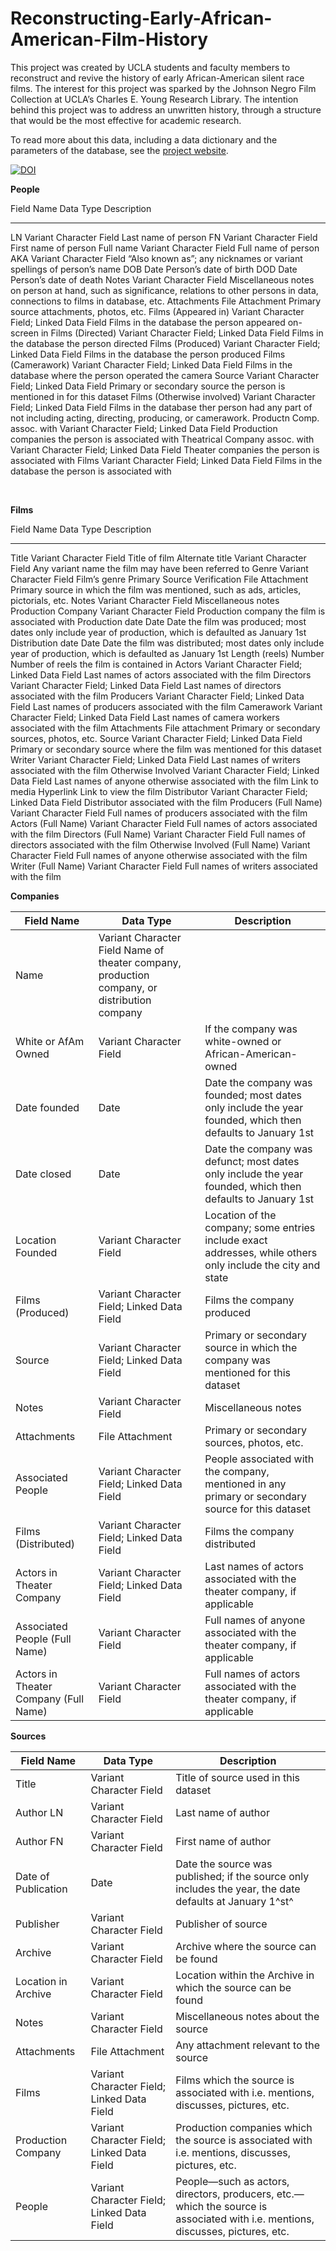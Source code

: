 # Reconstructing-Early-African-American-Film-History
This project was created by UCLA students and faculty members  to reconstruct and revive the history of early African-American silent race films.  The interest for this project was sparked by the Johnson Negro Film Collection at UCLA’s Charles E. Young Research Library. The intention behind this project was to address an unwritten history, through a structure that would be the most effective for academic research.

To read more about this data, including a data dictionary and the parameters of the database, see the [project website](http://dhbasecamp.humanities.ucla.edu/afamfilm/).

[![DOI](https://zenodo.org/badge/22873/miriamposner/af-am-film-data.svg)](https://zenodo.org/badge/latestdoi/22873/miriamposner/af-am-film-data)

**People**

  Field Name                       Data Type                                    Description
  -------------------------------- -------------------------------------------- -----------------------------------------------------------------------------------------------------------------------------------------
  LN                               Variant Character Field                      Last name of person
  FN                               Variant Character Field                      First name of person
  Full name                        Variant Character Field                      Full name of person
  AKA                              Variant Character Field                      “Also known as”; any nicknames or variant spellings of person’s name
  DOB                              Date                                         Person’s date of birth
  DOD                              Date                                         Person’s date of death
  Notes                            Variant Character Field                      Miscellaneous notes on person at hand, such as significance, relations to other persons in data, connections to films in database, etc.
  Attachments                      File Attachment                              Primary source attachments, photos, etc.
  Films (Appeared in)              Variant Character Field; Linked Data Field   Films in the database the person appeared on-screen in
  Films (Directed)                 Variant Character Field; Linked Data Field   Films in the database the person directed
  Films (Produced)                 Variant Character Field; Linked Data Field   Films in the database the person produced
  Films (Camerawork)               Variant Character Field; Linked Data Field   Films in the database where the person operated the camera
  Source                           Variant Character Field; Linked Data Field   Primary or secondary source the person is mentioned in for this dataset
  Films (Otherwise involved)       Variant Character Field; Linked Data Field   Films in the database ther person had any part of not including acting, directing, producing, or camerawork.
  Productn Comp. assoc. with       Variant Character Field; Linked Data Field   Production companies the person is associated with
  Theatrical Company assoc. with   Variant Character Field; Linked Data Field   Theater companies the person is associated with
  Films                            Variant Character Field; Linked Data Field   Films in the database the person is associated with

 

**Films**

  Field Name                       Data Type                                    Description
  -------------------------------- -------------------------------------------- --------------------------------------------------------------------------------------------------------------
  Title                            Variant Character Field                      Title of film
  Alternate title                  Variant Character Field                      Any variant name the film may have been referred to
  Genre                            Variant Character Field                      Film’s genre
  Primary Source Verification      File Attachment                              Primary source in which the film was mentioned, such as ads, articles, pictorials, etc.
  Notes                            Variant Character Field                      Miscellaneous notes
  Production Company               Variant Character Field                      Production company the film is associated with
  Production date                  Date                                         Date the film was produced; most dates only include year of production, which is defaulted as January 1st
  Distribution date                Date                                         Date the film was distributed; most dates only include year of production, which is defaulted as January 1st
  Length (reels)                   Number                                       Number of reels the film is contained in
  Actors                           Variant Character Field; Linked Data Field   Last names of actors associated with the film
  Directors                        Variant Character Field; Linked Data Field   Last names of directors associated with the film
  Producers                        Variant Character Field; Linked Data Field   Last names of producers associated with the film
  Camerawork                       Variant Character Field; Linked Data Field   Last names of camera workers associated with the film
  Attachments                      File attachment                              Primary or secondary sources, photos, etc.
  Source                           Variant Character Field; Linked Data Field   Primary or secondary source where the film was mentioned for this dataset
  Writer                           Variant Character Field; Linked Data Field   Last names of writers associated with the film
  Otherwise Involved               Variant Character Field; Linked Data Field   Last names of anyone otherwise associated with the film
  Link to media                    Hyperlink                                    Link to view the film
  Distributor                      Variant Character Field; Linked Data Field   Distributor associated with the film
  Producers (Full Name)            Variant Character Field                      Full names of producers associated with the film
  Actors (Full Name)               Variant Character Field                      Full names of actors associated with the film
  Directors (Full Name)            Variant Character Field                      Full names of directors associated with the film
  Otherwise Involved (Full Name)   Variant Character Field                      Full names of anyone otherwise associated with the film
  Writer (Full Name)               Variant Character Field                      Full names of writers associated with the film

**Companies**

Field Name       |     Data Type                                |    Description
--- | --- | ---
  Name                        |            Variant Character Field                      Name of theater company, production company, or distribution company|
  White or AfAm Owned          |           Variant Character Field            |          If the company was white-owned or African-American-owned
  Date founded          |                  Date                             |            Date the company was founded; most dates only include the year founded, which then defaults to January 1st
  Date closed               |              Date                              |           Date the company was defunct; most dates only include the year founded, which then defaults to January 1st
  Location Founded                    |    Variant Character Field             |         Location of the company; some entries include exact addresses, while others only include the city and state
  Films (Produced)            |            Variant Character Field; Linked Data Field  | Films the company produced
  Source                        |          Variant Character Field; Linked Data Field |  Primary or secondary source in which the company was mentioned for this dataset
  Notes                       |            Variant Character Field              |        Miscellaneous notes
  Attachments                      |       File Attachment                       |       Primary or secondary sources, photos, etc.
  Associated People               |        Variant Character Field; Linked Data Field  | People associated with the company, mentioned in any primary or secondary source for this dataset
  Films (Distributed)              |       Variant Character Field; Linked Data Field |  Films the company distributed
  Actors in Theater Company        |       Variant Character Field; Linked Data Field  | Last names of actors associated with the theater company, if applicable
  Associated People (Full Name)     |      Variant Character Field             |         Full names of anyone associated with the theater company, if applicable
  Actors in Theater Company (Full Name) |  Variant Character Field            |          Full names of actors associated with the theater company, if applicable

**Sources**

  Field Name       |     Data Type                                |    Description
--- | --- | ---
  Title            |     Variant Character Field                 |     Title of source used in this dataset
  Author LN         |    Variant Character Field                  |    Last name of author
  Author FN         |    Variant Character Field                   |   First name of author
  Date of Publication |  Date                                     |    Date the source was published; if the source only includes the year, the date defaults at January 1^st^
  Publisher        |     Variant Character Field                  |    Publisher of source
  Archive           |    Variant Character Field                   |   Archive where the source can be found
  Location in Archive  | Variant Character Field                    |  Location within the Archive in which the source can be found
  Notes             |    Variant Character Field                   |   Miscellaneous notes about the source
  Attachments       |    File Attachment                           |   Any attachment relevant to the source
  Films              |   Variant Character Field; Linked Data Field  | Films which the source is associated with i.e. mentions, discusses, pictures, etc.
  Production Company  |  Variant Character Field; Linked Data Field  | Production companies which the source is associated with i.e. mentions, discusses, pictures, etc.
  People            |    Variant Character Field; Linked Data Field  | People—such as actors, directors, producers, etc.—which the source is associated with i.e. mentions, discusses, pictures, etc.
